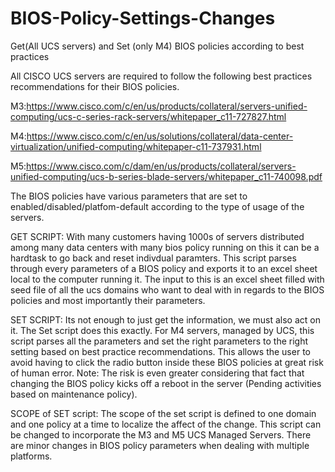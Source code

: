 # BIOS-Policy-Settings-Changes
Get(All UCS servers) and Set (only M4) BIOS policies according to best practices

All CISCO UCS servers are required to follow the following best practices recommendations for their BIOS policies.

M3:https://www.cisco.com/c/en/us/products/collateral/servers-unified-computing/ucs-c-series-rack-servers/whitepaper_c11-727827.html

M4:https://www.cisco.com/c/en/us/solutions/collateral/data-center-virtualization/unified-computing/whitepaper-c11-737931.html

M5:https://www.cisco.com/c/dam/en/us/products/collateral/servers-unified-computing/ucs-b-series-blade-servers/whitepaper_c11-740098.pdf

The BIOS policies have various parameters that are set to enabled/disabled/platfom-default according to the type of usage of the servers.

GET SCRIPT: With many customers having 1000s of servers distributed among many data centers with many bios policy running on this it can be a hardtask to go back and reset indivdual paramters. This script parses through every parameters of a BIOS policy and exports it to an excel sheet local to the computer running it. The input to this is an excel sheet filled with seed file of all the ucs domains who want to deal with in regards to the BIOS policies and most importantly their parameters.

SET SCRIPT: Its not enough to just get the information, we must also act on it. The Set script does this exactly. For M4 servers, managed by UCS, this script parses all the parameters and set the right parameters to the right setting based on best practice recommendations. This allows the user to avoid having to click the radio button inside these BIOS policies at great risk of human error. Note: The risk is even greater considering that fact that changing the BIOS policy kicks off a reboot in the server (Pending activities based on maintenance policy).

SCOPE of SET script: The scope of the set script is defined to one domain and one policy at a time to localize the affect of the change. This script can be changed to incorporate the M3 and M5 UCS Managed Servers. There are minor changes in BIOS policy parameters when dealing with multiple platforms. 
